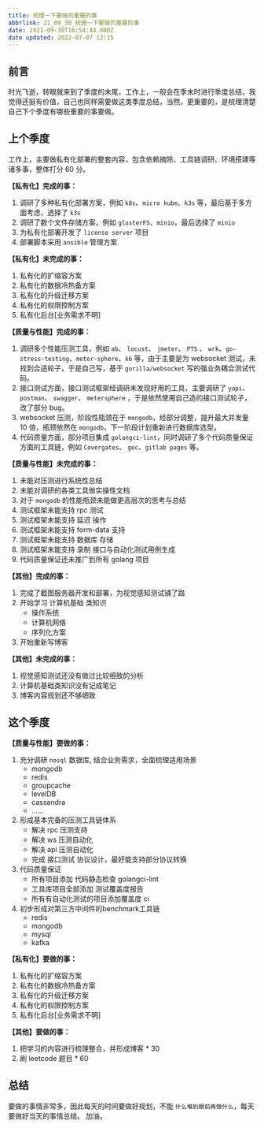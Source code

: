 ```yaml
---
title: 梳理一下要做的重要的事
abbrlink: 21_09_30_梳理一下要做的重要的事
date: 2021-09-30T16:54:44.000Z
date updated: 2022-07-07 12:15
---
```


## 前言

时光飞逝，转眼就来到了季度的末尾，工作上，一般会在季末时进行季度总结，我觉得还挺有价值，自己也同样需要做这类季度总结，当然，更重要的，是梳理清楚自己下个季度有哪些重要的事要做。

## 上个季度

工作上，主要做私有化部署的整套内容，包含依赖摘除、工具链调研、环境搭建等诸多事，整体打分 60 分。

**【私有化】完成的事：**

1. 调研了多种私有化部署方案，例如 `k8s`、`micro kube`、`k3s` 等，最后基于多方面考虑，选择了 `k3s`
2. 调研了数个文件存储方案，例如 `glusterFS`、`minio`，最后选择了 `minio`
3. 为私有化部署开发了 `license server` 项目
4. 部署脚本采用 `ansible` 管理方案

**【私有化】未完成的事：**

1. 私有化的扩缩容方案
2. 私有化的数据冷热备方案
3. 私有化的升级迁移方案
4. 私有化的权限控制方案
5. 私有化后台[业务需求不明]

**【质量与性能】完成的事：**

1. 调研多个性能压测工具，例如 `ab`、 `locust`、 `jmeter`、 `PTS` 、 `wrk`、`go-stress-testing`、`meter-sphere`、`k6` 等，由于主要是为 websocket 测试，未找到合适轮子，于是自己写，基于 `gorilla/websocket` 写的强业务耦合测试代码。
2. 接口测试方面，接口测试框架经调研未发现好用的工具，主要调研了 `yapi`、 `postman`、 `swagger`、 `metersphere` ，于是依然使用自己造的接口测试轮子，改了部分 bug。
3. websocket 压测，阶段性瓶颈在于 `mongodb`，经部分调整，提升最大并发量 10 倍，瓶颈依然在 `mongodb`，下一阶段计划重新进行数据库选型。
4. 代码质量方面，部分项目集成 `golangci-lint`，同时调研了多个代码质量保证方面的工具链，例如 `Covergates`、 `goc`、`gitlab pages` 等。

**【质量与性能】未完成的事：**

1. 未能对压测进行系统性总结
2. 未能对调研的各类工具做实操性文档
3. 对于 `mongodb` 的性能瓶颈未能做更高层次的思考与总结
4. 测试框架未能支持 rpc 测试
5. 测试框架未能支持 延迟 操作
6. 测试框架未能支持 form-data 支持
7. 测试框架未能支持 数据库 存储
8. 测试框架未能支持 录制 接口与自动化测试用例生成
9. 代码质量保证还未推广到所有 golang 项目

**【其他】完成的事：**

1. 完成了截图服务器开发和部署，为视觉感知测试铺了路
2. 开始学习 计算机基础 类知识
   - 操作系统
   - 计算机网络
   - 序列化方案
3. 开始重新写博客

**【其他】未完成的事：**

1. 视觉感知测试还没有做过比较细致的分析
2. 计算机基础类知识没有记成笔记
3. 博客内容规划还不够细致

## 这个季度

**【质量与性能】要做的事：**

1. 充分调研 `nosql` 数据库, 结合业务需求，全面梳理适用场景
   - mongodb
   - redis
   - groupcache
   - levelDB
   - cassandra
   - ……
2. 形成基本完备的压测工具链体系
   - 解决 rpc 压测支持
   - 解决 ws 压测自动化
   - 解决 api 压测自动化
   - 完成 接口测试 协议设计，最好能支持部分协议转换
3. 代码质量保证
   - 所有项目添加 代码静态检查 golangci-lint
   - 工具库项目全部添加 测试覆盖度报告
   - 所有有自动化测试的项目添加覆盖度 ci
4. 初步形成对第三方中间件的benchmark工具链
   - redis
   - mongodb
   - mysql
   - kafka

**【私有化】要做的事：**

1. 私有化的扩缩容方案
2. 私有化的数据冷热备方案
3. 私有化的升级迁移方案
4. 私有化的权限控制方案
5. 私有化后台[业务需求不明]

**【其他】要做的事：**

1. 把学习的内容进行梳理整合，并形成博客 * 30
2. 刷 leetcode 题目 * 60

## 总结

要做的事情非常多，因此每天的时间要做好规划，不能 `什么堆到眼前再做什么`，每天要做好当天的事情总结。
加油。
